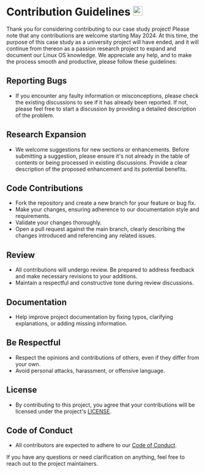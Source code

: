 # Contribution Guidelines <img src="https://raw.githubusercontent.com/Tarikul-Islam-Anik/Animated-Fluent-Emojis/master/Emojis/Smilies/Face%20with%20Monocle.png" alt="Face with Monocle" width="25" height="25" />

Thank you for considering contributing to our case study project! Please note that any contributions are welcome starting May 2024. At this time, the purpose of this case study as a university project will have ended, and it will continue from thereon as a passion research project to expand and document our Linux OS knowledge.
We appreciate any help, and to make the process smooth and productive, please follow these guidelines:

## Reporting Bugs

- If you encounter any faulty information or misconceptions, please check the existing discussions to see if it has already been reported. If not, please feel free to start a discussion by providing a detailed description of the problem.

## Research Expansion

- We welcome suggestions for new sections or enhancements. Before submitting a suggestion, please ensure it's not already in the table of contents or being processed in existing discussions. Provide a clear description of the proposed enhancement and its potential benefits.

## Code Contributions

- Fork the repository and create a new branch for your feature or bug fix.
- Make your changes, ensuring adherence to our documentation style and requirements.
- Validate your changes thoroughly.
- Open a pull request against the main branch, clearly describing the changes introduced and referencing any related issues.

## Review

- All contributions will undergo review. Be prepared to address feedback and make necessary revisions to your additions.
- Maintain a respectful and constructive tone during review discussions.

## Documentation

- Help improve project documentation by fixing typos, clarifying explanations, or adding missing information.

## Be Respectful

- Respect the opinions and contributions of others, even if they differ from your own.
- Avoid personal attacks, harassment, or offensive language.

## License

- By contributing to this project, you agree that your contributions will be licensed under the project's [LICENSE](https://github.com/Nour-MK/TuxTide/blob/main/LICENSE.txt).

## Code of Conduct

- All contributors are expected to adhere to our [Code of Conduct](https://github.com/Nour-MK/TuxTide/blob/main/CODE_OF_CONDUCT.md).

If you have any questions or need clarification on anything, feel free to reach out to the project maintainers.
